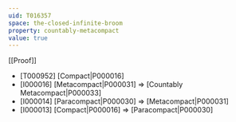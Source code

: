 ```yaml
---
uid: T016357
space: the-closed-infinite-broom
property: countably-metacompact
value: true
---
```

[[Proof]]

* [T000952] [Compact|P000016]
* [I000016] [Metacompact|P000031] => [Countably Metacompact|P000033]
* [I000014] [Paracompact|P000030] => [Metacompact|P000031]
* [I000013] [Compact|P000016] => [Paracompact|P000030]

